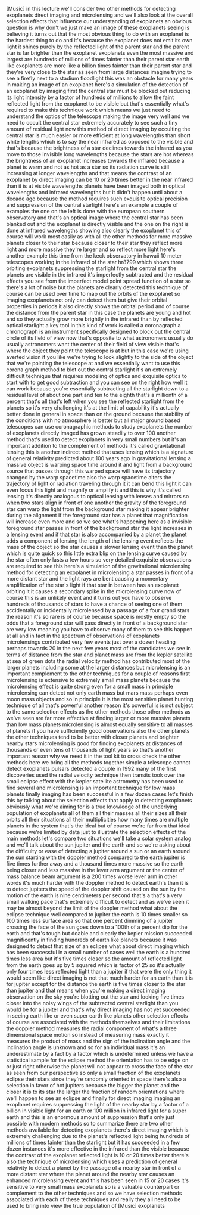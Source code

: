 [Music] in this lecture we'll consider two other methods for detecting exoplanets direct imaging and microlensing and we'll also look at the overall selection effects that influence our understanding of exoplanets an obvious question is why don't we just make an image of these exoplanets seeing is believing it turns out that the most obvious thing to do with an exoplanet is the hardest thing to do and it's because the exoplanet does not emit its own light it shines purely by the reflected light of the parent star and the parent star is far brighter than the exoplanet exoplanets even the most massive and largest are hundreds of millions of times fainter than their parent star earth like exoplanets are more like a billion times fainter than their parent star and they're very close to the star as seen from large distances imagine trying to see a firefly next to a stadium floodlight this was an obstacle for many years in making an image of an exoplanet here's a simulation of the detection of an exoplanet by imaging first the central star must be blocked out reducing its light intensity by a factor of hundreds of millions to allow the faint reflected light from the exoplanet to be visible but that's essentially what's required to make this technique work which means we just need to understand the optics of the telescope making the image very well and we need to occult the central star extremely accurately to see such a tiny amount of residual light now this method of direct imaging by occulting the central star is much easier or more efficient at long wavelengths than short white lengths which is to say the near infrared as opposed to the visible and that's because the brightness of a star declines towards the infrared as you move to those invisible long wavelengths because the stars are hot whereas the brightness of an exoplanet increases towards the infrared because a planet is warm and not as hot as a star so its radiation curve is still increasing at longer wavelengths and that means the contrast of an exoplanet by direct imaging can be 10 or 20 times better in the near infrared than it is at visible wavelengths planets have been imaged both in optical wavelengths and infrared wavelengths but it didn't happen until about a decade ago because the method requires such exquisite optical precision and suppression of the central starlight here's an example a couple of examples the one on the left is done with the european southern observatory and that's an optical image where the central star has been blanked out and the exoplanet is directly visible and the one on the right is done at infrared wavelengths showing also clearly the exoplanet this of course will work most easily as with all the other methods for more massive planets closer to their star because closer to their star they reflect more light and more massive they're larger and so reflect more light here's another example this time from the keck observatory in hawaii 10 meter telescopes working in the infrared of the star hr8799 which shows three orbiting exoplanets suppressing the starlight from the central star the planets are visible in the infrared it's imperfectly subtracted and the residual effects you see from the imperfect model point spread function of a star so there's a lot of noise but the planets are clearly detected this technique of course can be used over time to map out the orbits of the exoplanet so imaging exoplanets not only can detect them but give their orbital properties in periods it also directly shows the orbital period and of course the distance from the parent star in this case the planets are young and hot and so they actually grow more brightly in the infrared than by reflected optical starlight a key tool in this kind of work is called a coronagraph a chronograph is an instrument specifically designed to block out the central circle of its field of view now that's opposite to what astronomers usually do usually astronomers want the center of their field of view visible that's where the object they point the telescope is at but in this case we're using averted vision if you like we're trying to look slightly to the side of the object that we're pointing the telescope at and we essentially want to use this corona graph method to blot out the central starlight it's an extremely difficult technique that requires modeling of optics and exquisite optics to start with to get good subtraction and you can see on the right how well it can work because you're essentially subtracting all the starlight down to a residual level of about one part and ten to the eighth that's a millionth of a percent that's all that's left when you see the reflected starlight from the planets so it's very challenging it's at the limit of capability it's actually better done in general in space than on the ground because the stability of the conditions with no atmosphere is better but all major ground based telescopes can use coronagraphic methods to study exoplanets the number of exoplanets directly imaged has grown steadily to over 100 another method that's used to detect exoplanets in very small numbers but it's an important addition to the complement of methods it's called gravitational lensing this is another indirect method that uses lensing which is a signature of general relativity predicted about 100 years ago in gravitational lensing a massive object is warping space time around it and light from a background source that passes through this warped space will have its trajectory changed by the warp spacetime also the warp spacetime alters the trajectory of light or radiation traveling through it it can bend this light it can even focus this light and magnify or amplify it and this is why it's called lensing it's directly analogous to optical lensing with lenses and mirrors so when two stars align in front of one another the gravity of the foreground star can warp the light from the background star making it appear brighter during the alignment if the foreground star has a planet that magnification will increase even more and so we see what's happening here as a invisible foreground star passes in front of the background star the light increases in a lensing event and if that star is also accompanied by a planet the planet adds a component of lensing the length of the lensing event reflects the mass of the object so the star causes a slower lensing event than the planet which is quite quick so this little extra blip on the lensing curve caused by the star often only lasts a few hours so very detailed exquisite observations are required to see this here's a simulation of the gravitational microlensing method for detecting an exoplanet in microlensing a star passes in front of a more distant star and the light rays are bent causing a momentary amplification of the star's light if that star in between has an exoplanet orbiting it it causes a secondary spike in the microlensing curve now of course this is an unlikely event and it turns out you have to observe hundreds of thousands of stars to have a chance of seeing one of them accidentally or incidentally microlensed by a passage of a four grand stars the reason it's so rare is of course because space is mostly empty so the odds that a foreground star will pass directly in front of a background star are very low meaning you have to observe many of them to see this happen at all and in fact in the spectrum of observations of exoplanets microlensings contributed very few events just over a dozen heading perhaps towards 20 in the next few years most of the candidates we see in terms of distance from the star and planet mass are from the kepler satellite at sea of green dots the radial velocity method has contributed most of the larger planets including some at the larger distances but microlensing is an important complement to the other techniques for a couple of reasons first microlensing is extensive to extremely small mass planets because the microlensing effect is quite strong even for a small mass in principle microlensing can detect not only earth mass but mars mass perhaps even moon mass objects and so in principle it is the most sensitive planet hunting technique of all that's powerful another reason it's powerful is is not subject to the same selection effects as the other methods those other methods as we've seen are far more effective at finding larger or more massive planets than low mass planets microlensing is almost equally sensitive to all masses of planets if you have sufficiently good observations also the other planets the other techniques tend to be better with closer planets and brighter nearby stars microlensing is good for finding exoplanets at distances of thousands or even tens of thousands of light years so that's another important reason why we need it in the tool kit to cross check the other methods here we bring all the methods together simple a telescope cannot detect exoplanets pulsars detected a couple in 1992 many of the first discoveries used the radial velocity technique then transits took over the small eclipse effect with the kepler satellite astrometry has been used to find several and microlensing is an important technique for low mass planets finally imaging has been successful in a few dozen cases let's finish this by talking about the selection effects that apply to detecting exoplanets obviously what we're aiming for is a true knowledge of the underlying population of exoplanets all of them all their masses all their sizes all their orbits all their situations all their multiplicities how many times are multiple planets in the system that's the ideal but of course we're far from that ideal because we're limited by data just to illustrate the selection effects of the main methods let's compare two situations we'll take a solar system analog and we'll talk about the sun jupiter and the earth and so we're asking about the difficulty or ease of detecting a jupiter around a sun or an earth around the sun starting with the doppler method compared to the earth jupiter is five times further away and a thousand times more massive so the earth being closer and less massive in the lever arm argument or the center of mass balance beam argument is a 200 times worse lever arm in other words it's much harder with the doppler method to detect earth's than it is to detect jupiters the speed of the doppler shift caused on the sun by the motion of the earth is nine centimeters per second that's a that's a very small walking pace that's extremely difficult to detect and as we've seen it may be almost beyond the limit of the doppler method what about the eclipse technique well compared to jupiter the earth is 10 times smaller so 100 times less surface area so that one percent dimming of a jupiter crossing the face of the sun goes down to a 100th of a percent dip for the earth and that's tough but doable and clearly the kepler mission succeeded magnificently in finding hundreds of earth like planets because it was designed to detect that size of an eclipse what about direct imaging which has been successful in a small number of cases well the earth is a hundred times less area but it's five times closer so the amount of reflected light from the earth goes up by 5 squared which is factor of 25 so it's actually only four times less reflected light than a jupiter if that were the only thing it would seem like direct imaging is not that much harder for an earth than it is for jupiter except for the distance the earth is five times closer to the star than jupiter and that means when you're making a direct imaging observation on the sky you're blotting out the star and looking five times closer into the noisy wings of the subtracted central starlight than you would be for a jupiter and that's why direct imaging has not yet succeeded in seeing earth like or even super earth like planets other selection effects of course are associated with the methods themselves and their limitations the doppler method measures the radial component of what's a three dimensional space motion so instead of measuring mass exactly it measures the product of mass and the sign of the inclination angle and the inclination angle is unknown and so for an individual mass it's an underestimate by a fact by a factor which is undetermined unless we have a statistical sample for the eclipse method the orientation has to be edge on or just right otherwise the planet will not appear to cross the face of the star as seen from our perspective so only a small fraction of the exoplanets eclipse their stars since they're randomly oriented in space there's also a selection in favor of hot jupiters because the bigger the planet and the closer it is to its star the larger the fraction of random orientations where we'll happen to see an eclipse and finally for direct imaging imaging an exoplanet requires suppressing the light of the nearby star by a factor of a billion in visible light for an earth or 100 million in infrared light for a super earth and this is an enormous amount of suppression that's only just possible with modern methods so to summarize there are two other methods available for detecting exoplanets there's direct imaging which is extremely challenging due to the planet's reflected light being hundreds of millions of times fainter than the starlight but it has succeeded in a few dozen instances it's more effective in the infrared than the visible because the contrast of the exoplanet reflected light is 10 or 20 times better there's also the technique of microlensing which uses a prediction of general relativity to detect a planet by the passage of a nearby star in front of a more distant star where the planet around the nearby star causes an enhanced microlensing event and this has been seen in 15 or 20 cases it's sensitive to very small mass exoplanets so is a valuable counterpart or complement to the other techniques and so we have selection methods associated with each of these techniques and really they all need to be used to bring into view the true population of [Music] exoplanets